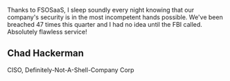 Thanks to FSOSaaS, I sleep soundly every night knowing that our company's security is in the most incompetent hands possible. We've been breached 47 times this quarter and I had no idea until the FBI called. Absolutely flawless service!

## Chad Hackerman
CISO, Definitely-Not-A-Shell-Company Corp